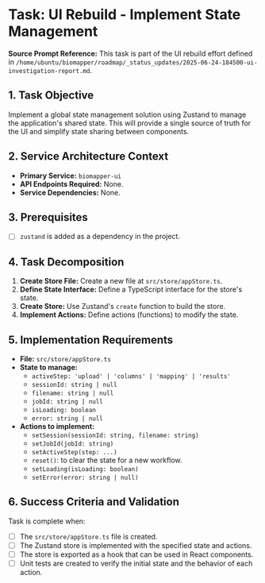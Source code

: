 # Task: UI Rebuild - Implement State Management

**Source Prompt Reference:** This task is part of the UI rebuild effort defined in `/home/ubuntu/biomapper/roadmap/_status_updates/2025-06-24-184500-ui-investigation-report.md`.

## 1. Task Objective
Implement a global state management solution using Zustand to manage the application's shared state. This will provide a single source of truth for the UI and simplify state sharing between components.

## 2. Service Architecture Context
- **Primary Service:** `biomapper-ui`
- **API Endpoints Required:** None.
- **Service Dependencies:** None.

## 3. Prerequisites
- [ ] `zustand` is added as a dependency in the project.

## 4. Task Decomposition
1.  **Create Store File:** Create a new file at `src/store/appStore.ts`.
2.  **Define State Interface:** Define a TypeScript interface for the store's state.
3.  **Create Store:** Use Zustand's `create` function to build the store.
4.  **Implement Actions:** Define actions (functions) to modify the state.

## 5. Implementation Requirements
- **File:** `src/store/appStore.ts`
- **State to manage:**
    - `activeStep: 'upload' | 'columns' | 'mapping' | 'results'`
    - `sessionId: string | null`
    - `filename: string | null`
    - `jobId: string | null`
    - `isLoading: boolean`
    - `error: string | null`
- **Actions to implement:**
    - `setSession(sessionId: string, filename: string)`
    - `setJobId(jobId: string)`
    - `setActiveStep(step: ...)`
    - `reset()`: to clear the state for a new workflow.
    - `setLoading(isLoading: boolean)`
    - `setError(error: string | null)`

## 6. Success Criteria and Validation
Task is complete when:
- [ ] The `src/store/appStore.ts` file is created.
- [ ] The Zustand store is implemented with the specified state and actions.
- [ ] The store is exported as a hook that can be used in React components.
- [ ] Unit tests are created to verify the initial state and the behavior of each action.
